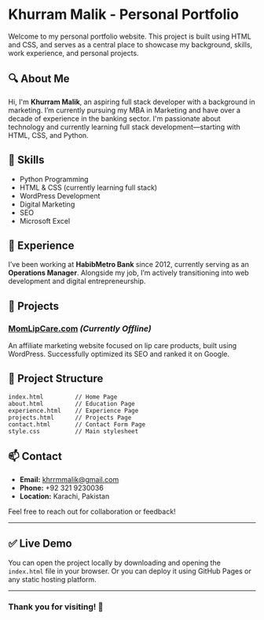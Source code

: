 
# Khurram Malik - Personal Portfolio

Welcome to my personal portfolio website. This project is built using HTML and CSS, and serves as a central place to showcase my background, skills, work experience, and personal projects.

## 🔍 About Me

Hi, I'm **Khurram Malik**, an aspiring full stack developer with a background in marketing. I’m currently pursuing my MBA in Marketing and have over a decade of experience in the banking sector. I'm passionate about technology and currently learning full stack development—starting with HTML, CSS, and Python.

## 🌟 Skills

- Python Programming
- HTML & CSS (currently learning full stack)
- WordPress Development
- Digital Marketing
- SEO
- Microsoft Excel

## 💼 Experience

I’ve been working at **HabibMetro Bank** since 2012, currently serving as an **Operations Manager**. Alongside my job, I’m actively transitioning into web development and digital entrepreneurship.

## 🚀 Projects

### [MomLipCare.com](https://www.momlipcare.com) *(Currently Offline)*
An affiliate marketing website focused on lip care products, built using WordPress. Successfully optimized its SEO and ranked it on Google.

## 📂 Project Structure

```
index.html         // Home Page  
about.html         // Education Page  
experience.html    // Experience Page  
projects.html      // Projects Page  
contact.html       // Contact Form Page  
style.css          // Main stylesheet  
```

## 📫 Contact

- **Email:** khrrmmalik@gmail.com  
- **Phone:** +92 321 9230036  
- **Location:** Karachi, Pakistan  

Feel free to reach out for collaboration or feedback!

---

## ✅ Live Demo

You can open the project locally by downloading and opening the `index.html` file in your browser. Or you can deploy it using GitHub Pages or any static hosting platform.

---

### Thank you for visiting! 🙌

